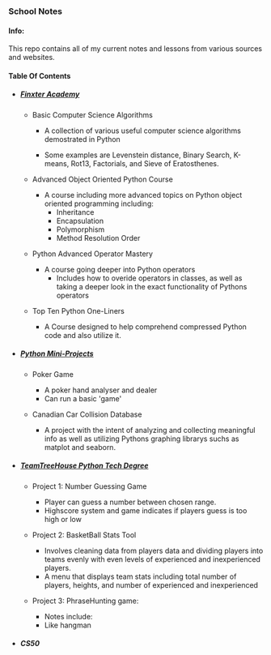 ### School Notes

#### Info:
This repo contains all of my current notes and lessons from various sources and websites.

#### Table Of Contents
 
* ##### [Finxter Academy](https://github.com/RSA000/School-Notes/tree/main/Finxter%20Academy)
    * Basic Computer Science Algorithms
        
        * A collection of various useful computer science algorithms demostrated in Python
       
        * Some examples are Levenstein distance, Binary Search, K-means, Rot13, Factorials, and Sieve of Eratosthenes.
    
    * Advanced Object Oriented Python Course
       
        * A course including more advanced topics on Python object oriented programming including:
            * Inheritance
            * Encapsulation
            * Polymorphism
            * Method Resolution Order

    * Python Advanced Operator Mastery

        * A course going deeper into Python operators
            * Includes how to overide operators in classes, as well as taking a deeper look in the exact functionality of Pythons operators

    * Top Ten Python One-Liners
        * A Course designed to help comprehend compressed Python code and also utilize it.

* ##### [Python Mini-Projects](https://github.com/RSA000/School-Notes/tree/main/Python_Mini_Projects)
    * Poker Game
        * A poker hand analyser and dealer
        * Can run a basic 'game'

    * Canadian Car Collision Database
        * A project with the intent of analyzing and collecting meaningful info as well as utilizing Pythons graphing librarys suchs as matplot and seaborn.


* ##### [TeamTreeHouse Python Tech Degree](https://github.com/RSA000/School-Notes/tree/main/TeamTreeHouse/Python_Tech_Degree)

    * Project 1: Number Guessing Game
        * Player can guess a number between chosen range.
        * Highscore system and game indicates if players guess is too high or low

    * Project 2: BasketBall Stats Tool
        * Involves cleaning data from players data and dividing players into teams evenly with even levels of experienced and inexperienced players.
        * A menu that displays team stats including total number of players, heights, and number of experienced and inexperienced
    
    * Project 3: PhraseHunting game:
        * Notes include: 
        * Like hangman




* ##### CS50


